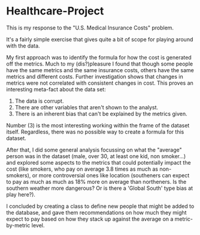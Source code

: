 # Healthcare-Project
This is my response to the "U.S. Medical Insurance Costs" problem.

It's a fairly simple exercise that gives quite a bit of scope for playing around with the data.

My first approach was to identify the formula for how the cost is generated off the metrics. Much to my (dis?)pleasure I found that though some people have the same metrics and the same insurance costs, others have the same metrics and different costs. Further investigation shows that changes in metrics were not correlated with consistent changes in cost. This proves an interesting meta-fact about the data set:

1) The data is corrupt.
2) There are other variables that aren't shown to the analyst.
3) There is an inherent bias that can't be explained by the metrics given.

Number (3) is the most interesting working within the frame of the dataset itself. Regardless, there was no possible way to create a formula for this dataset.

After that, I did some general analysis focussing on what the "average" person was in the dataset (male, over 30, at least one kid, non smoker...) and explored some aspects to the metrics that could potentially impact the cost (like smokers, who pay on average 3.8 times as much as non-smokers), or more controversial ones like location (southeners can expect to pay as much as much as 18% more on average than northeners. Is the southern weather more dangerous? Or is there a 'Global South' type bias at play here?).

I concluded by creating a class to define new people that might be added to the database, and gave them recommendations on how much they might expect to pay based on how they stack up against the average on a metric-by-metric level.
